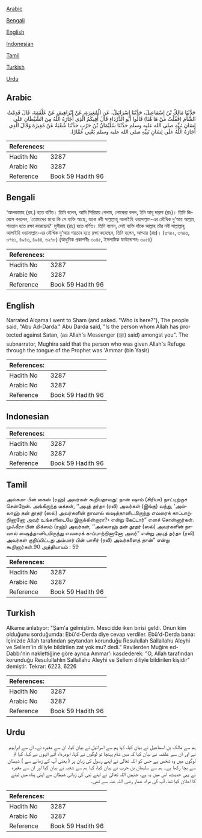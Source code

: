[Arabic](#arabic)

[Bengali](#bengali)

[English](#english)

[Indonesian](#indonesian)

[Tamil](#tamil)

[Turkish](#turkish)

[Urdu](#urdu)

## Arabic


<div dir="rtl" lang="ar" style={{fontSize:'larger',backgroundColor:'#f8f9fa',padding:20}}>
حَدَّثَنَا مَالِكُ بْنُ إِسْمَاعِيلَ، حَدَّثَنَا إِسْرَائِيلُ، عَنِ الْمُغِيرَةِ، عَنْ إِبْرَاهِيمَ، عَنْ عَلْقَمَةَ، قَالَ قَدِمْتُ الشَّأْمَ ‏(‏فَقُلْتُ مَنْ هَا هُنَا‏)‏ قَالُوا أَبُو الدَّرْدَاءِ قَالَ أَفِيكُمُ الَّذِي أَجَارَهُ اللَّهُ مِنَ الشَّيْطَانِ عَلَى لِسَانِ نَبِيِّهِ صلى الله عليه وسلم حَدَّثَنَا سُلَيْمَانُ بْنُ حَرْبٍ حَدَّثَنَا شُعْبَةُ عَنْ مُغِيرَةَ وَقَالَ الَّذِي أَجَارَهُ اللَّهُ عَلَى لِسَانِ نَبِيِّهِ صلى الله عليه وسلم يَعْنِي عَمَّارًا‏.‏
</div>
<div style={{backgroundColor:'#f8f9fa',padding:20, marginBottom: 10}}><table> <thead> <tr> <th>References:</th> <th></th> </tr> </thead> <tbody><tr><td>Hadith No</td><td>3287</td></tr><tr><td>Arabic No</td><td>3287</td></tr><tr><td>Reference</td><td>Book 59 Hadith 96</td></tr></tbody></table></div>

## Bengali


<div dir="ltr" lang="bn" style={{fontSize:'larger',backgroundColor:'#f8f9fa',padding:20}}>
‘আলকামাহ (রহ.) হতে বর্ণিত। তিনি বলেন, আমি সিরিয়ায় গেলাম, লোকেরা বলল, ইনি আবূ দারদা (রাঃ)। তিনি জিজ্ঞেস করলেন, ‘তোমাদের মধ্যে কি সে ব্যক্তি আছে, যাকে নবী সাল্লাল্লাহু আলাইহি ওয়াসাল্লাম-এর মৌখিক দু‘আয় আল্লাহ্ শয়তান হতে রক্ষা করেছেন?’ মুগীরাহ (রাঃ) হতে বর্ণিত। তিনি বলেন, সেই ব্যক্তি যাঁকে আল্লাহ তাঁর নবী সাল্লাল্লাহু আলাইহি ওয়াসাল্লাম-এর মৌখিক দু‘আয় শয়তান হতে রক্ষা করেছেন, তিনি হলেন, আম্মার (রাঃ)। (৩৭৪২, ৩৭৪৩, ৩৭৬১, ৪৯৪৩, ৪৯৪৪, ৬২৭৮) (আধুনিক প্রকাশনীঃ ৩০৪৫, ইসলামিক ফাউন্ডেশনঃ ৩০৫৪)
</div>
<div style={{backgroundColor:'#f8f9fa',padding:20, marginBottom: 10}}><table> <thead> <tr> <th>References:</th> <th></th> </tr> </thead> <tbody><tr><td>Hadith No</td><td>3287</td></tr><tr><td>Arabic No</td><td>3287</td></tr><tr><td>Reference</td><td>Book 59 Hadith 96</td></tr></tbody></table></div>

## English


<div dir="ltr" lang="en" style={{fontSize:'larger',backgroundColor:'#f8f9fa',padding:20}}>
Narrated Alqama:I went to Sham (and asked. "Who is here?"), The people said, "Abu Ad-Darda." Abu Darda said, "Is the person whom Allah has protected against Satan, (as Allah's Messenger (ﷺ) said) amongst you". The subnarrator, Mughira said that the person who was given Allah's Refuge through the tongue of the Prophet was 'Ammar (bin Yasir)
</div>
<div style={{backgroundColor:'#f8f9fa',padding:20, marginBottom: 10}}><table> <thead> <tr> <th>References:</th> <th></th> </tr> </thead> <tbody><tr><td>Hadith No</td><td>3287</td></tr><tr><td>Arabic No</td><td>3287</td></tr><tr><td>Reference</td><td>Book 59 Hadith 96</td></tr></tbody></table></div>

## Indonesian


<div dir="ltr" lang="id" style={{fontSize:'larger',backgroundColor:'#f8f9fa',padding:20}}>

</div>
<div style={{backgroundColor:'#f8f9fa',padding:20, marginBottom: 10}}><table> <thead> <tr> <th>References:</th> <th></th> </tr> </thead> <tbody><tr><td>Hadith No</td><td>3287</td></tr><tr><td>Arabic No</td><td>3287</td></tr><tr><td>Reference</td><td>Book 59 Hadith 96</td></tr></tbody></table></div>

## Tamil


<div dir="ltr" lang="ta" style={{fontSize:'larger',backgroundColor:'#f8f9fa',padding:20}}>
அல்கமா பின் கைஸ் (ரஹ்) அவர்கள் கூறியதாவது: நான் ஷாம் (சிரியா) நாட்டிற்குச் சென்றேன். அங்கிருந்த மக்கள், ‘‘அபுத் தர்தா (ரலி) அவர்கள் (இங்கு) வந்து, ‘அல்லாஹ் தன் தூதர் (ஸல்) அவர்களின் நாவால் ஷைத்தானிடமிருந்து எவரைக் காப்பாற்றினானோ அவர் உங்களிடையே இருக்கின்றாரா?› என்று கேட்டார்” எனச் சொன்னார்கள். முஃகீரா பின் மிக்ஸம் (ரஹ்) அவர்கள், ‘‘அல்லாஹ் தன் தூதர் (ஸல்) அவர்களின் நாவால் ஷைத்தானிடமிருந்து எவரைக் காப்பாற்றினானோ அவர்” என்று அபுத் தர்தா (ரலி) அவர்கள் குறிப்பிட்டது அம்மார் பின் யாசிர் (ரலி) அவர்களைத் தான்” என்று கூறினார்கள்.90 அத்தியாயம் : 59
</div>
<div style={{backgroundColor:'#f8f9fa',padding:20, marginBottom: 10}}><table> <thead> <tr> <th>References:</th> <th></th> </tr> </thead> <tbody><tr><td>Hadith No</td><td>3287</td></tr><tr><td>Arabic No</td><td>3287</td></tr><tr><td>Reference</td><td>Book 59 Hadith 96</td></tr></tbody></table></div>

## Turkish


<div dir="ltr" lang="tr" style={{fontSize:'larger',backgroundColor:'#f8f9fa',padding:20}}>
Alkame anlatıyor: "Şam'a gelmiştim. Mescidde iken birisi geldi. Onun kim olduğunu sorduğumda: Ebü'd-Derda diye cevap verdiler. Ebü'd-Derda bana: İçinizde Allah tarafından şeytandan korunduğu Resulullah Sallallahu Aleyhi ve Sellem'in diliyle bildirilen zat yok mu? dedi." Ravilerden Muğire ed-Dabbı'nin naklettiğine göre ayrıca Ammar'ı kasdederek: "O, Allah tarafından korunduğu Resulullahlın Sallallahu Aleyhi ve Sellem diliyle bildirilen kişidir" demiştir. Tekrar: 6223, 6226
</div>
<div style={{backgroundColor:'#f8f9fa',padding:20, marginBottom: 10}}><table> <thead> <tr> <th>References:</th> <th></th> </tr> </thead> <tbody><tr><td>Hadith No</td><td>3287</td></tr><tr><td>Arabic No</td><td>3287</td></tr><tr><td>Reference</td><td>Book 59 Hadith 96</td></tr></tbody></table></div>

## Urdu


<div dir="rtl" lang="ur" style={{fontSize:'larger',backgroundColor:'#f8f9fa',padding:20}}>
ہم سے مالک بن اسماعیل نے بیان کیا، کہا ہم سے اسرائیل نے بیان کیا، ان سے مغیرہ نے، ان سے ابراہیم نے اور ان سے علقمہ نے بیان کیا کہ میں شام پہنچا تو لوگوں نے کہا، ابودرداء آئے انہوں نے کہا، کیا تم لوگوں میں وہ شخص ہے جس کو اللہ تعالیٰ نے اپنے رسول کی زبان پر ( یعنی آپ کے زمانے سے ) شیطان سے بچا رکھا ہے۔ ہم سے سلیمان بن حرب نے بیان کیا، کہا ہم سے شعبہ نے بیان کیا اور ان سے مغیرہ نے یہی حدیث، اس میں یہ ہے، جنہیں اللہ تعالیٰ نے اپنے نبی کی زبانی شیطان سے اپنی پناہ میں لینے کا اعلان کیا تھا، آپ کی مراد عمار رضی اللہ عنہ سے تھی۔
</div>
<div style={{backgroundColor:'#f8f9fa',padding:20, marginBottom: 10}}><table> <thead> <tr> <th>References:</th> <th></th> </tr> </thead> <tbody><tr><td>Hadith No</td><td>3287</td></tr><tr><td>Arabic No</td><td>3287</td></tr><tr><td>Reference</td><td>Book 59 Hadith 96</td></tr></tbody></table></div>